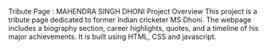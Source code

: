 Tribute Page : MAHENDRA SINGH DHONI
Project Overview
 This project is a tribute page dedicated to former Indian cricketer MS Dhoni. The webpage includes a biography section, career highlights, quotes, and a timeline of his major achievements. It is built using HTML, CSS and javascript.
